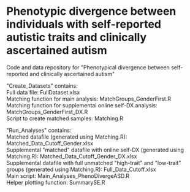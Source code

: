 # Phenotypic divergence between individuals with self-reported autistic traits and clinically ascertained autism

Code and data repository for "Phenotypical divergence between self-reported and clinically ascertained autism"

"Create_Datasets" contains:\
Full data file: FullDataset.xlsx\
Matching function for main analysis: MatchGroups_GenderFirst.R\
Matching function for supplemental online self-DX analysis: MatchGroups_GenderFirst_DX.R\
Script to create matched samples: Matching.R

"Run_Analyses" contains:\
Matched datafile (generated using Matching.R): Matched_Data_Cutoff_Gender.xlsx\
Supplemental "matched" datafile with online self-DX (generated using Matching.R): Matched_Data_Cutoff_Gender_DX.xlsx\
Supplemental datafile with full unmatched "high-trait" and "low-trait" groups (generated using Matching.R): Full_Data_Cutoff.xlsx\
Main script: Main_Analyses_PhenoDivergeASD.R\
Helper plotting function: SummarySE.R
